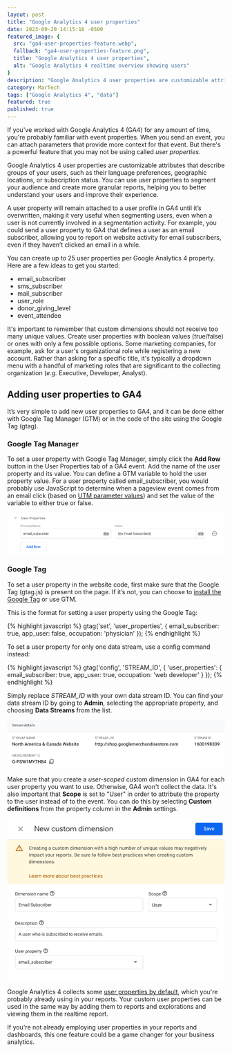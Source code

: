 ```yaml
---
layout: post
title: "Google Analytics 4 user properties"
date: 2023-09-20 14:15:16 -0500
featured_image: {
  src: "ga4-user-properties-feature.webp",
  fallback: "ga4-user-properties-feature.png",
  title: "Google Analytics 4 user properties",
  alt: "Google Analytics 4 realtime overview showing users"
}
description: "Google Analytics 4 user properties are customizable attributes that describe groups of your users, such as their language preferences, geographic locations, or subscription status."
category: MarTech
tags: ["Google Analytics 4", "data"]
featured: true
published: true
---
```


If you've worked with Google Analytics 4 (GA4) for any amount of time, you're probably familiar with event properties. When you send an event, you can attach parameters that provide more context for that event. But there's a powerful feature that you may not be using called _user properties_.

Google Analytics 4 user properties are customizable attributes that describe groups of your users, such as their language preferences, geographic locations, or subscription status. You can use user properties to segment your audience and create more granular reports, helping you to better understand your users and improve their experience.

A user property will remain attached to a user profile in GA4 until it’s overwritten, making it very useful when segmenting users, even when a user is not currently involved in a segmentation activity. For example, you could send a user property to GA4 that defines a user as an email subscriber, allowing you to report on website activity for email subscribers, even if they haven’t clicked an email in a while.

You can create up to 25 user properties per Google Analytics 4 property. Here are a few ideas to get you started:

- email_subscriber
- sms_subscriber
- mail_subscriber
- user_role
- donor_giving_level
- event_attendee

It's important to remember that custom dimensions should not receive too many unique values. Create user properties with boolean values (true/false) or ones with only a few possible options. Some marketing companies, for example, ask for a user's organizational role while registering a new account. Rather than asking for a specific title, it's typically a dropdown menu with a handful of marketing roles that are significant to the collecting organization (_e.g._ Executive, Developer, Analyst).

## Adding user properties to GA4

It’s very simple to add new user properties to GA4, and it can be done either with Google Tag Manager (GTM) or in the code of the site using the Google Tag (gtag).

### Google Tag Manager

To set a user property with Google Tag Manager, simply click the **Add Row** button in the User Properties tab of a GA4 event. Add the name of the user property and its value. You can define a GTM variable to hold the user property value. For a user property called email_subscriber, you would probably use JavaScript to determine when a pageview event comes from an email click (based on [UTM parameter values](/martech/2023/utm-parameters)) and set the value of the variable to either true or false.

<picture class="block md:mx-12 xl:mx-0">
	<source type="image/webp" srcset="/assets/img/martech/google-tag-manager-user-property.webp" >
	<img src="/assets/img/martech/google-tag-manager-user-property.png" class="shadow" alt="Google Analytics 4 user property setup in Google Tag Manager" />
</picture>

### Google Tag

To set a user property in the website code, first make sure that the Google Tag (gtag.js) is present on the page. If it’s not, you can choose to [install the Google Tag](https://developers.google.com/tag-platform/gtagjs/install) or use GTM.

This is the format for setting a user property using the Google Tag:

{% highlight javascript %}
gtag('set', 'user_properties', {
  email_subscriber: true,
  app_user: false,
  occupation: 'physician'
});
{% endhighlight %}

To set a user property for only one data stream, use a config command instead:

{% highlight javascript %}
gtag('config', 'STREAM_ID', {
  'user_properties': {
    email_subscriber: true,
    app_user: true,
    occupation: 'web developer'
  }
});
{% endhighlight %}

Simply replace *STREAM_ID* with your own data stream ID. You can find your data stream ID by going to **Admin**, selecting the appropriate property, and choosing **Data Streams** from the list.

<picture class="block md:mx-12 xl:mx-0">
	<source type="image/webp" srcset="/assets/img/martech/google-analytics-4-stream-id.webp" >
	<img src="/assets/img/martech/google-analytics-4-stream-id.png" class="shadow" alt="Google Analytics 4 data stream ID and measurement ID" />
</picture>

Make sure that you create a _user-scoped_ custom dimension in GA4 for each user property you want to use. Otherwise, GA4 won't collect the data. It's also important that **Scope** is set to "User" in order to attribute the property to the user instead of to the event. You can do this by selecting **Custom definitions** from the property column in the **Admin** settings.

<picture class="block md:mx-12 xl:mx-0">
	<source type="image/webp" srcset="/assets/img/martech/google-analytics-4-user-scoped-dimension.webp" >
	<img src="/assets/img/martech/google-analytics-4-user-scoped-dimension.png" class="shadow" alt="Google Analytics 4 user-scoped custom dimension" />
</picture>

Google Analytics 4 collects some [user properties by default](https://support.google.com/analytics/answer/9268042), which you're probably already using in your reports. Your custom user properties can be used in the same way by adding them to reports and explorations and viewing them in the realtime report.

If you're not already employing user properties in your reports and dashboards, this one feature could be a game changer for your business analytics.